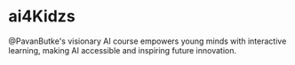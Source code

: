 # ai4Kidzs
@PavanButke's visionary AI course empowers young minds with interactive learning, making AI accessible and inspiring future innovation.
